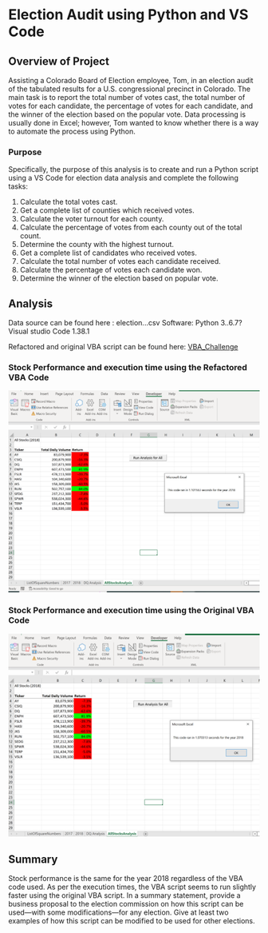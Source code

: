 # Election Audit using Python and VS Code

## **Overview of Project**
Assisting a Colorado Board of Election employee, Tom, in an election audit of the tabulated results for a U.S. congressional precinct in Colorado. The main task is to report the total number of votes cast, the total number of votes for each candidate, the percentage of votes for each candidate, and the winner of the election based on the popular vote. Data processing is usually done in Excel; however, Tom wanted to know whether there is a way to automate the process using Python. 

### Purpose
Specifically, the purpose of this analysis is to create and run a Python script using a VS Code for election data analysis and complete the following tasks: 

1. Calculate the total votes cast.
2. Get a complete list of counties which received votes. 
3. Calculate the voter turnout for each county.
4. Calculate the percentage of votes from each county out of the total count.
5. Determine the county with the highest turnout.
6. Get a complete list of candidates who received votes. 
7. Calculate the total number of votes each candidate received.
8. Calculate the percentage of votes each candidate won.
9. Determine the winner of the election based on popular vote.



## **Analysis**
Data source can be found here : election...csv
Software: Python 3..6.7? Visual studio Code 1.38.1

Refactored and original VBA script can be found here:
[VBA_Challenge](https://github.com/MSF2141/stock-analysis/blob/df71324ba2be48367c9bef26d1e495ddf80cc07d/VBA_Challenge.zip)


### Stock Performance and execution time using the Refactored VBA Code
![VBA_Challenge_2018_refactored](https://github.com/MSF2141/stock-analysis/blob/9f3766bcac3e77ec054fa10f6a1a70b20d7aaa3e/Resources/VBA_Challenge_2018_refactored.png)


### Stock Performance and execution time using the Original VBA Code
![VBA_Challenge_2018](https://github.com/MSF2141/stock-analysis/blob/f27bbee436474c9576185c06c1e3417b5b643aac/Resources/VBA_Challenge_2018.png)

 
## **Summary**
Stock performance is the same for the year 2018 regardless of the VBA code used. As per the execution times, the VBA script seems to run slightly faster using the original VBA script. 
In a summary statement, provide a business proposal to the election commission on how this script can be used—with some modifications—for any election. Give at least two examples of how this script can be modified to be used for other elections.
